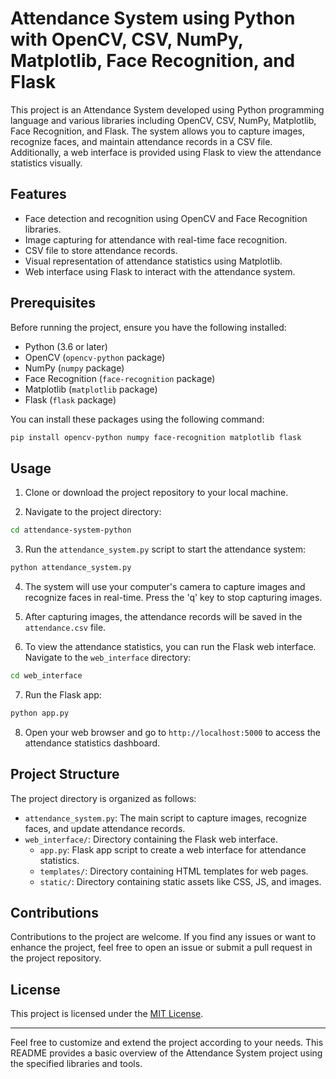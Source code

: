 # Attendance System using Python with OpenCV, CSV, NumPy, Matplotlib, Face Recognition, and Flask

This project is an Attendance System developed using Python programming language and various libraries including OpenCV, CSV, NumPy, Matplotlib, Face Recognition, and Flask. The system allows you to capture images, recognize faces, and maintain attendance records in a CSV file. Additionally, a web interface is provided using Flask to view the attendance statistics visually.

## Features

- Face detection and recognition using OpenCV and Face Recognition libraries.
- Image capturing for attendance with real-time face recognition.
- CSV file to store attendance records.
- Visual representation of attendance statistics using Matplotlib.
- Web interface using Flask to interact with the attendance system.

## Prerequisites

Before running the project, ensure you have the following installed:

- Python (3.6 or later)
- OpenCV (`opencv-python` package)
- NumPy (`numpy` package)
- Face Recognition (`face-recognition` package)
- Matplotlib (`matplotlib` package)
- Flask (`flask` package)

You can install these packages using the following command:

```bash
pip install opencv-python numpy face-recognition matplotlib flask
```

## Usage

1. Clone or download the project repository to your local machine.

2. Navigate to the project directory:

```bash
cd attendance-system-python
```

3. Run the `attendance_system.py` script to start the attendance system:

```bash
python attendance_system.py
```

4. The system will use your computer's camera to capture images and recognize faces in real-time. Press the 'q' key to stop capturing images.

5. After capturing images, the attendance records will be saved in the `attendance.csv` file.

6. To view the attendance statistics, you can run the Flask web interface. Navigate to the `web_interface` directory:

```bash
cd web_interface
```

7. Run the Flask app:

```bash
python app.py
```

8. Open your web browser and go to `http://localhost:5000` to access the attendance statistics dashboard.

## Project Structure

The project directory is organized as follows:

- `attendance_system.py`: The main script to capture images, recognize faces, and update attendance records.
- `web_interface/`: Directory containing the Flask web interface.
  - `app.py`: Flask app script to create a web interface for attendance statistics.
  - `templates/`: Directory containing HTML templates for web pages.
  - `static/`: Directory containing static assets like CSS, JS, and images.

## Contributions

Contributions to the project are welcome. If you find any issues or want to enhance the project, feel free to open an issue or submit a pull request in the project repository.

## License

This project is licensed under the [MIT License](LICENSE).

---

Feel free to customize and extend the project according to your needs. This README provides a basic overview of the Attendance System project using the specified libraries and tools.
